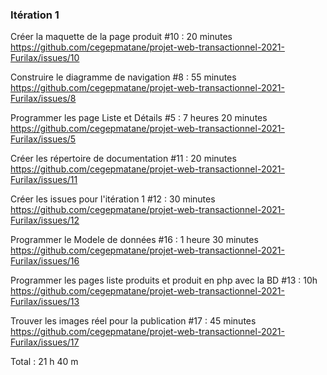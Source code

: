 ### Itération 1

Créer la maquette de la page produit #10 : 20 minutes
https://github.com/cegepmatane/projet-web-transactionnel-2021-Furilax/issues/10

Construire le diagramme de navigation #8 : 55 minutes 
https://github.com/cegepmatane/projet-web-transactionnel-2021-Furilax/issues/8

Programmer les page Liste et Détails #5 : 7 heures 20 minutes 
https://github.com/cegepmatane/projet-web-transactionnel-2021-Furilax/issues/5

Créer les répertoire de documentation #11 : 20 minutes
https://github.com/cegepmatane/projet-web-transactionnel-2021-Furilax/issues/11

Créer les issues pour l'itération 1 #12 : 30 minutes 
https://github.com/cegepmatane/projet-web-transactionnel-2021-Furilax/issues/12

Programmer le Modele de données #16 : 1 heure 30 minutes
https://github.com/cegepmatane/projet-web-transactionnel-2021-Furilax/issues/16

Programmer les pages liste produits et produit en php avec la BD #13 : 10h
https://github.com/cegepmatane/projet-web-transactionnel-2021-Furilax/issues/13

Trouver les images réel pour la publication #17 : 45 minutes 
https://github.com/cegepmatane/projet-web-transactionnel-2021-Furilax/issues/17

Total : 21 h 40 m
